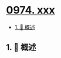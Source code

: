 # [0974. xxx](https://github.com/Tdahuyou/TNotes.leetcode/tree/main/notes/0974.%20xxx)

<!-- region:toc -->

- [1. 📝 概述](#1--概述)

<!-- endregion:toc -->

## 1. 📝 概述
